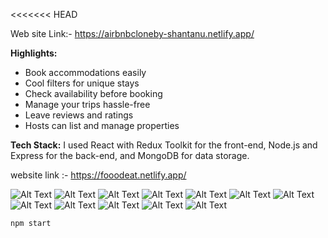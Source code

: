 <<<<<<< HEAD


Web site Link:-  https://airbnbcloneby-shantanu.netlify.app/



**Highlights:**
- Book accommodations easily
- Cool filters for unique stays
- Check availability before booking
- Manage your trips hassle-free
- Leave reviews and ratings
- Hosts can list and manage properties

**Tech Stack:**
I used React with Redux Toolkit for the front-end, Node.js and Express for the back-end, and MongoDB for data storage.





website link :- https://fooodeat.netlify.app/

![Alt Text](https://res.cloudinary.com/ddw1upvx3/image/upload/v1703766059/wqjq9mm4rc8nntfdzjjt.png)
![Alt Text](https://res.cloudinary.com/ddw1upvx3/image/upload/v1703766140/mj9iy84yjsfz4jbuhhuy.png)
![Alt Text](https://res.cloudinary.com/ddw1upvx3/image/upload/v1703766066/zxhsnecxhfbuqt5nupxl.png)
![Alt Text](https://res.cloudinary.com/ddw1upvx3/image/upload/v1703766140/gkwosxzwtx0xu0zvxpcc.png)
![Alt Text](https://res.cloudinary.com/ddw1upvx3/image/upload/v1703766140/qnqfemvqyxs0q6tetghk.png)
![Alt Text](https://res.cloudinary.com/ddw1upvx3/image/upload/v1703766058/tuvehatfesrpzjueca2h.png)
![Alt Text](https://res.cloudinary.com/ddw1upvx3/image/upload/v1703766138/po2pyysk5wwgxrloutno.png)
![Alt Text](https://res.cloudinary.com/ddw1upvx3/image/upload/v1703766135/j4603oxkwsmzltvngrim.png)
![Alt Text](https://res.cloudinary.com/ddw1upvx3/image/upload/v1703766136/rokswdwvvwxquvwy3aio.png)
![Alt Text](https://res.cloudinary.com/ddw1upvx3/image/upload/v1703766137/z36u3npqcv1kj1pa7itw.png)
![Alt Text](https://res.cloudinary.com/ddw1upvx3/image/upload/v1703766136/ao5vwrdpngklekluxwkq.png)
![Alt Text](https://res.cloudinary.com/ddw1upvx3/image/upload/v1703766140/vhmnftvlw8xqjxisskjv.png)







```bash
npm start
```



